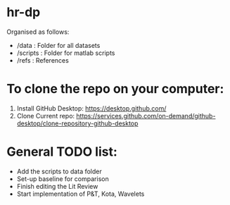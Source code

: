 # hr-dp

Organised as follows:
 - /data : Folder for all datasets
 - /scripts : Folder for matlab scripts
 - /refs : References
 
 
# To clone the repo on your computer:
 
 1. Install GitHub Desktop: https://desktop.github.com/
 2. Clone Current repo: https://services.github.com/on-demand/github-desktop/clone-repository-github-desktop
 
 
# General TODO list:
- Add the scripts to data folder
- Set-up baseline for comparison
- Finish editing the Lit Review
- Start implementation of P&T, Kota, Wavelets
 